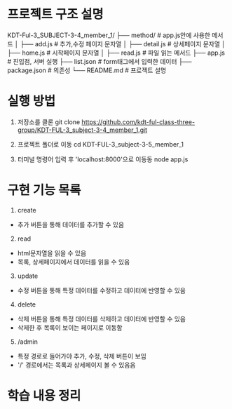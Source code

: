 # 프로젝트 구조 설명
KDT-Ful-3_SUBJECT-3-4_member_1/
├── method/ # app.js안에 사용한 메서드 
│   ├── add.js # 추가,수정 페이지 문자열
│   ├── detail.js # 상세페이지 문자열
│   ├── home.js # 시작페이지 문자열
│   ├── read.js # 파일 읽는 메서드
├── app.js # 진입점, 서버 실행
├── list.json # form태그에서 입력한 데이터
├── package.json # 의존성
└── README.md # 프로젝트 설명
# 실행 방법
1. 저장소를 클론
  git clone https://github.com/kdt-ful-class-three-group/KDT-FUL-3_subject-3-4_member_1.git

2. 프로젝트 폴더로 이동
  cd KDT-FUL-3_subject-3-5_member_1

3. 터미널 명령어 입력 후 'localhost:8000'으로 이동동
  node app.js
# 구현 기능 목록
1. create
- 추가 버튼을 통해 데이터를 추가할 수 있음
2. read
- html문자열을 읽을 수 있음
- 목록, 상세페이지에서 데이터를 읽을 수 있음
3. update
- 수정 버튼을 통해 특정 데이터를 수정하고 데이터에 반영할 수 있음
4. delete
- 삭제 버튼을 통해 특정 데이터를 삭제하고 데이터에 반영할 수 있음
- 삭제한 후 목록이 보이는 페이지로 이동함
5. /admin
- 특정 경로로 들어가야 추가, 수정, 삭제 버튼이 보임
- '/' 경로에서는 목록과 상세페이지 볼 수 있음음
# 학습 내용 정리